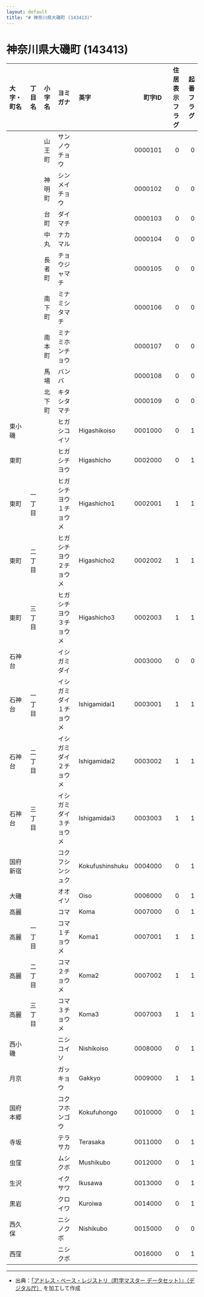 ```yaml
---
layout: default
title: "# 神奈川県大磯町 (143413)"
---
```


# 神奈川県大磯町 (143413)

| 大字・町名 | 丁目名 | 小字名 | ヨミガナ | 英字 | 町字ID | 住居表示フラグ | 起番フラグ |
|:--------|:------|:------|:-----------------|:---------------------|--------:|----------:|--------:|
|  |  | 山王町 | サンノウチョウ |  | 0000101 | 0 | 0 |
|  |  | 神明町 | シンメイチョウ |  | 0000102 | 0 | 0 |
|  |  | 台町 | ダイマチ |  | 0000103 | 0 | 0 |
|  |  | 中丸 | ナカマル |  | 0000104 | 0 | 0 |
|  |  | 長者町 | チョウジャマチ |  | 0000105 | 0 | 0 |
|  |  | 南下町 | ミナミシタマチ |  | 0000106 | 0 | 0 |
|  |  | 南本町 | ミナミホンチョウ |  | 0000107 | 0 | 0 |
|  |  | 馬場 | バンバ |  | 0000108 | 0 | 0 |
|  |  | 北下町 | キタシタマチ |  | 0000109 | 0 | 0 |
| 東小磯 |  |  | ヒガシコイソ | Higashikoiso | 0001000 | 0 | 1 |
| 東町 |  |  | ヒガシチヨウ | Higashicho | 0002000 | 0 | 1 |
| 東町 | 一丁目 |  | ヒガシチヨウ１チョウメ | Higashicho1 | 0002001 | 1 | 1 |
| 東町 | 二丁目 |  | ヒガシチヨウ２チョウメ | Higashicho2 | 0002002 | 1 | 1 |
| 東町 | 三丁目 |  | ヒガシチヨウ３チョウメ | Higashicho3 | 0002003 | 1 | 1 |
| 石神台 |  |  | イシガミダイ |  | 0003000 | 0 | 0 |
| 石神台 | 一丁目 |  | イシガミダイ１チョウメ | Ishigamidai1 | 0003001 | 1 | 1 |
| 石神台 | 二丁目 |  | イシガミダイ２チョウメ | Ishigamidai2 | 0003002 | 1 | 1 |
| 石神台 | 三丁目 |  | イシガミダイ３チョウメ | Ishigamidai3 | 0003003 | 1 | 1 |
| 国府新宿 |  |  | コクフシンシュク | Kokufushinshuku | 0004000 | 0 | 1 |
| 大磯 |  |  | オオイソ | Oiso | 0006000 | 0 | 1 |
| 高麗 |  |  | コマ | Koma | 0007000 | 0 | 1 |
| 高麗 | 一丁目 |  | コマ１チョウメ | Koma1 | 0007001 | 1 | 1 |
| 高麗 | 二丁目 |  | コマ２チョウメ | Koma2 | 0007002 | 1 | 1 |
| 高麗 | 三丁目 |  | コマ３チョウメ | Koma3 | 0007003 | 1 | 1 |
| 西小磯 |  |  | ニシコイソ | Nishikoiso | 0008000 | 0 | 1 |
| 月京 |  |  | ガッキョウ | Gakkyo | 0009000 | 1 | 1 |
| 国府本郷 |  |  | コクフホンゴウ | Kokufuhongo | 0010000 | 0 | 1 |
| 寺坂 |  |  | テラサカ | Terasaka | 0011000 | 0 | 1 |
| 虫窪 |  |  | ムシクボ | Mushikubo | 0012000 | 0 | 1 |
| 生沢 |  |  | イクサワ | Ikusawa | 0013000 | 0 | 1 |
| 黒岩 |  |  | クロイワ | Kuroiwa | 0014000 | 0 | 1 |
| 西久保 |  |  | ニシノクボ | Nishikubo | 0015000 | 0 | 0 |
| 西窪 |  |  | ニシクボ |  | 0016000 | 0 | 1 |

---

- 出典：[「アドレス・ベース・レジストリ（町字マスター データセット）』（デジタル庁）](https://www.digital.go.jp/policies/base_registry_address/) を加工して作成
